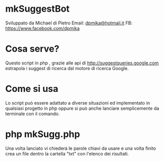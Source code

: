 
# mkSuggestBot
Sviluppato da Michael di Pietro
Email: dpmika@hotmail.it
FB: https://www.facebook.com/dpmika

# Cosa serve?
Questo script in php , grazie alle api di http://suggestqueries.google.com estrapola i suggest di ricerca dal motore di ricerca Google.

# Come si usa

Lo script può essere adattato a diverse situazioni ed implementato in qualsiasi progetto in php oppure si può anche lanciare semplicemente da terminale con il comando.

# php mkSugg.php

Una volta lanciato vi chiederà le parole chiavi da usare e una volta finito crea un file dentro la cartella "txt" con l'elenco dei risultati.





